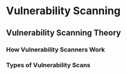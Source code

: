 # Vulnerability Scanning

## Vulnerability Scanning Theory

### How Vulnerability Scanners Work

### Types of Vulnerability Scans
